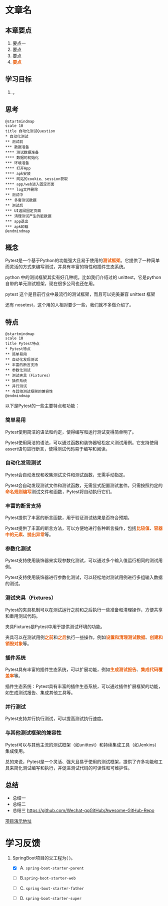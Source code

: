# 文章名
## 本章要点
1. 要点一
1. 要点
1. 要点
1. **要点**




## 学习目标

1. 。


## 思考

```plantuml
@startmindmap
scale 10
title 自动化测试Question
* 自动化测试
** 测试前
*** 数据准备
**** 测试数据准备
**** 数据的初始化
*** 环境准备
**** 打开App
**** apk安装
**** 网站的cookie、session获取
**** app/web进入固定页面
**** log文件删除
** 测试中
*** 多套测试数据
** 测试后
*** UI返回固定页面
*** 清理测试产生的脏数据
*** app退出
*** apk卸载
@endmindmap
```

## 概念

Pytest是一个基于Python的功能强大且易于使用的**测试框架**。它提供了一种简单而灵活的方式来编写测试，并具有丰富的特性和插件生态系统。


python 中的测试框架其实有好几种呢。比如我们介绍过的 unittest，它是python自带的单元测试框架，现在很多公司也还在用。

pytest 这个是目前行业中最流行的测试框架，而且可以完美兼容 unittest 框架

还有 nosetest，这个用的人相对要少一些，我们就不多做介绍了。


## 特点

```plantuml
@startmindmap
scale 10
title Pytest特点
* Pytest特点
** 简单易用
** 自动化发现测试
** 丰富的断言支持
** 参数化测试
** 测试夹具（Fixtures）
** 插件系统
** 并行测试
** 与其他测试框架的兼容性
@endmindmap
```

以下是Pytest的一些主要特点和功能：

### 简单易用

Pytest使用简洁的语法和约定，使得编写和运行测试变得简单明了。

Pytest使用简洁的语法，可以通过函数和装饰器轻松定义测试用例。它支持使用assert语句进行断言，使得测试代码易于编写和阅读。

### 自动化发现测试

Pytest会自动发现和收集测试文件和测试函数，无需手动指定。

Pytest会自动发现测试文件和测试函数，无需显式配置测试套件。只需按照约定的**命名规则编写**测试文件和函数，Pytest将自动执行它们。

### 丰富的断言支持

Pytest提供了丰富的断言函数，用于验证测试结果是否符合预期。

Pytest提供了丰富的断言方法，可以方便地进行各种断言操作，包括**比较值**、**容器中的元素**、**抛出异常**等。

### 参数化测试

Pytest支持使用装饰器来实现参数化测试，可以通过多个输入值运行相同的测试用例。

Pytest支持使用装饰器进行参数化测试，可以轻松地对测试用例进行多组输入数据的测试。

### 测试夹具（Fixtures）

Pytest的夹具机制可以在测试运行之前和之后执行一些准备和清理操作，方便共享和重用测试代码。


夹具Fixtures是Pytest中用于提供测试环境的功能。

夹具可以在测试用例**之前**和**之后**执行一些操作，例如**设置和清理测试数据**、**创建和销毁对象**等。


### 插件系统

Pytest具有丰富的插件生态系统，可以扩展功能，例如**生成测试报告**、**集成代码覆盖率**等。


插件生态系统：Pytest具有丰富的插件生态系统，可以通过插件扩展框架的功能，如生成测试报告、集成其他工具等。


### 并行测试

Pytest支持并行执行测试，可以提高测试执行速度。

### 与其他测试框架的兼容性

Pytest可以与其他主流的测试框架（如unittest）和持续集成工具（如Jenkins）集成使用。

总的来说，Pytest是一个灵活、强大且易于使用的测试框架，提供了许多功能和工具来简化测试编写和执行，并促进测试代码的可读性和可维护性。


## 总结
- 总结一
- 总结二
- 总结三
https://github.com/Wechat-ggGitHub/Awesome-GitHub-Repo

[项目演示地址](https://github.com/testeru-pro/junit5-demo/tree/main/junit5-basic)


# 学习反馈

1. SpringBoot项目的父工程为( )。

   - [x] A. `spring-boot-starter-parent`
   - [ ] B.`spring-boot-starter-web`
   - [ ] C. `spring-boot-starter-father`
   - [ ] D. `spring-boot-starter-super`


<style>
  strong {
    color: #ea6010;
    font-weight: bolder;
  }
  .reveal blockquote {
    font-style: unset;
  }
</style>



